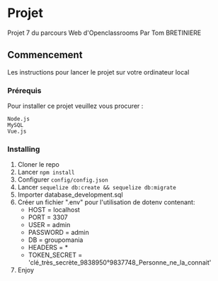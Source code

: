 # Projet

Projet 7 du parcours Web d'Openclassrooms
Par Tom BRETINIERE

## Commencement

Les instructions pour lancer le projet sur votre ordinateur local

### Prérequis

Pour installer ce projet veuillez vous procurer :

```
Node.js
MySQL
Vue.js
```

### Installing

1. Cloner le repo
2. Lancer ```npm install```
3. Configurer ```config/config.json```
4. Lancer ```sequelize db:create && sequelize db:migrate```
5. Importer database_development.sql
6. Créer un fichier ".env" pour l'utilisation de dotenv contenant:
    - HOST = localhost
    - PORT = 3307
    - USER = admin
    - PASSWORD = admin
    - DB = groupomania
    - HEADERS = *
    - TOKEN_SECRET = 'clé_très_secrète_9838950°9837748_Personne_ne_la_connait'
7. Enjoy
